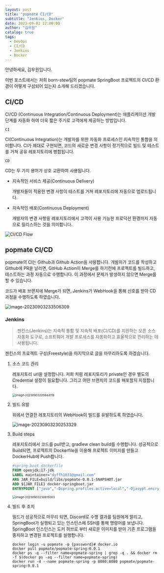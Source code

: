 ```yaml
---
layout: post
title: "popmate CI/CD"
subtitle: "Jenkins, Docker"
date: 2023-09-03 12:00:00
author: "김우원"
catalog: true
tags:
  - DevOps
  - CI/CD
  - Jenkins
  - Docker
---
```


 안녕하세요, 김우원입니다.

이번 포스트에서는 저희 born-stew팀의 popmate SpringBoot 프로젝트의 CI/CD 환경이 어떻게 구성되어 있는지 소개해 드리겠습니다.

## CI/CD

CI/CD (Continuous Integration/Continuous Deployment)는 애플리케이션 개발 단계를 자동화 하여 더욱 짧은 주기로 고객에게 제공하는 방법입니다. 

`CI`

CI(Continuous Integration)는 개발자를 위한 자동화 프로세스인 지속적인 통합을 의미합니다. CI가 제대로 구현되면, 코드의 새로운 변경 사항이 정기적으로 빌드 및 테스트를 거쳐 공유 레포지토리에 병합됩니다. 

`CD`

CD는 두 가지 용어가 상호 교환하여 사용됩니다.

- 지속적인 서비스 제공(Continuous Delivery) 

  개발자들이 적용한 변경 사항이 테스트를 거쳐 레포지토리에 자동으로 업로드됩니다.

- 지속적인 배포(Continuous Deployment)

  개발자의 변경 사항을 레포지토리에서 고객이 사용 가능한 프로덕션 환경까지 자동으로 릴리스하는 것을 의미합니다.

![CI/CD Flow](C:\Users\dyffh\iCloudDrive\블로그\popmate\assets\ci-cd-flow-desktop.png)

## popmate CI/CD

popmate의 CI는 Github과 Github Action을 사용합니다.
개발자가 코드를 작성하고 Github에 PR을 날리면, GitHub Action이 Merge를 하기전에 프로젝트를 빌드하고, 테스트하는 과정 자동으로 수행합니다.
이 과정에서 문제가 발생하지 않으면 Merge를 할 수 있습니다.

코드가 배포 브랜치에 Merge가 되면, Jenkins가 WebHook을 통해 신호를 받아 CD 과정을 수행하도록 하였습니다.

![image-20230903233506309](C:\Users\dyffh\iCloudDrive\블로그\popmate\assets\image-20230903233506309.png)

### Jenkins 

> 젠킨스(Jenkins)는 지속적 통합 및 지속적 배포(CI/CD)를 지원하는 오픈 소스 자동화 도구로, 소프트웨어 개발 프로세스를 자동화하고 효율적으로 관리하는 데 사용됩니다.

젠킨스의 프로젝트 구성(Freestyle)을 마지막으로 글을 마무리하도록 하겠습니다.

1. 소스 코드 관리

   레포지토리 url을 설정합니다. 저희 처럼 레포지토리가 private인 경우 별도의 Credential 설정이 필요합니다. 
   그리고 어떤 브랜치의 코드를 배포할지 지정합니다.

   <img src="C:\Users\dyffh\iCloudDrive\블로그\popmate\assets\image-20230903225944119.png" alt="image-20230903225944119" style="zoom:67%;" />

2. 빌드 유발

   위에서 연결한 레포지토리의 WebHook이 빌드를 유발하도록 하였습니다.

   ![image-20230903230253329](C:\Users\dyffh\iCloudDrive\블로그\popmate\assets\image-20230903230253329.png)

3. Build steps

   레포지토리에서 코드를 pull받고, gradlew clean build를 수행합니다. 
   성공적으로 Build되면, 프로젝트의 Dockerfile을 이용해 프로젝트 이미지를 만들고 DockerHub에 Push합니다.

   ```dockerfile
   #spring-boot dockerfile
   FROM openjdk:17-jdk
   LABEL maintainer="dyffh1031@gmail.com"
   ARG JAR_FILE=build/libs/popmate-0.0.1-SNAPSHOT.jar
   ADD ${JAR_FILE} docker-springboot.jar
   ENTRYPOINT ["java","-Dspring.profiles.active=local","-Djasypt.encryptor.password={password}","-jar","/docker-springboot.jar"]
   ```

   

   <img src="C:\Users\dyffh\iCloudDrive\블로그\popmate\assets\image-20230903230815003.png" alt="image-20230903230815003" style="zoom:67%;" />

4. 빌드 후 조치

   빌드가 성공적으로 마무리 되면, Discord로 수행 결과를 팀원에게 알리고, SpringBoot가 실행되고 있는 인스턴스에 SSH를 통해 명령어를 보냅니다.
   SpringBoot 인스턴스는 도커 허브로 부터 새로운 이미지를 받아 기존 프로그램을 중지하고 변경된 프로젝트를 실행합니다.

   ```shell
   docker login -u popmate -p {password}# docker.io
   docker pull popmate/popmate-spring:0.0.1
   docker ps -q --filter name=popmate-spring | grep -q . && docker rm -f $(docker ps -aq --filter name=popmate-spring)
   docker run -d --name popmate-spring -p 8080:8080 popmate/popmate-spring:0.0.1
   ```